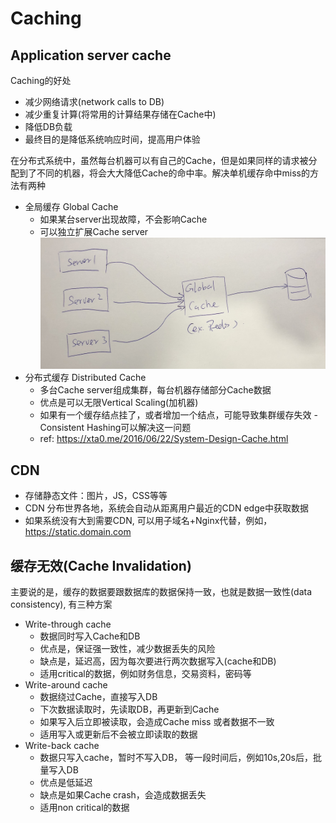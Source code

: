 # Caching

## Application server cache
Caching的好处
- 减少网络请求(network calls to DB)
- 减少重复计算(将常用的计算结果存储在Cache中)
- 降低DB负载
- 最终目的是降低系统响应时间，提高用户体验

在分布式系统中，虽然每台机器可以有自己的Cache，但是如果同样的请求被分配到了不同的机器，将会大大降低Cache的命中率。解决单机缓存命中miss的方法有两种
- 全局缓存 Global Cache
    - 如果某台server出现故障，不会影响Cache
    - 可以独立扩展Cache server
    ![](../img/Global_Cache.jpg)
- 分布式缓存 Distributed Cache
    - 多台Cache server组成集群，每台机器存储部分Cache数据
    - 优点是可以无限Vertical Scaling(加机器)
    - 如果有一个缓存结点挂了，或者增加一个结点，可能导致集群缓存失效 - Consistent Hashing可以解决这一问题
    - ref: https://xta0.me/2016/06/22/System-Design-Cache.html

## CDN
- 存储静态文件：图片，JS，CSS等等
- CDN 分布世界各地，系统会自动从距离用户最近的CDN edge中获取数据
- 如果系统没有大到需要CDN, 可以用子域名+Nginx代替，例如，https://static.domain.com

## 缓存无效(Cache Invalidation)
主要说的是，缓存的数据要跟数据库的数据保持一致，也就是数据一致性(data consistency), 有三种方案
- Write-through cache
    - 数据同时写入Cache和DB
    - 优点是，保证强一致性，减少数据丢失的风险
    - 缺点是，延迟高，因为每次要进行两次数据写入(cache和DB)
    - 适用critical的数据，例如财务信息，交易资料，密码等
- Write-around cache
    - 数据绕过Cache，直接写入DB
    - 下次数据读取时，先读取DB，再更新到Cache
    - 如果写入后立即被读取，会造成Cache miss 或者数据不一致
    - 适用写入或更新后不会被立即读取的数据
- Write-back cache
    - 数据只写入cache，暂时不写入DB， 等一段时间后，例如10s,20s后，批量写入DB
    - 优点是低延迟
    - 缺点是如果Cache crash，会造成数据丢失
    - 适用non critical的数据
